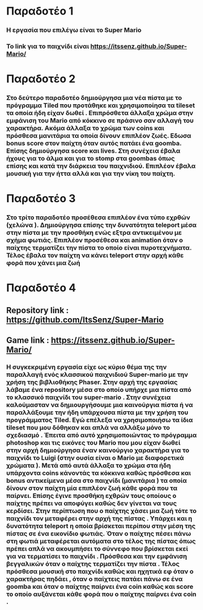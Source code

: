 # Παραδοτέο 1 
### Η εργασία που επιλέγω είναι το Super Mario 
### Το link για το παιχνίδι είναι  https://itssenz.github.io/Super-Mario/


# Παραδοτέο 2


### Στο δεύτερο παραδοτέο δημιούργησα μια νέα πίστα με το πρόγραμμα Tiled που προτάθηκε και χρησιμοποίησα τα tileset τα οποία ήδη είχαν δωθεί . Επιπρόσθετα άλλαξα χρώμα στην εμφάνιση του Mario από κόκκινο σε πράσινο σαν αλλαγή του χαρακτήρα. Ακόμα άλλαξα το χρώμα των coins και πρόσθεσα μανιτάρια τα οποία δίνουν επιπλέον ζωές. Εδωσα bonus score στον παίχτη όταν αυτός πατάει ένα goomba. Επίσης δημιούργησα score και lives. Στη συνέχεια έβαλα ήχους για το άλμα και για το stomp στα goombas όπως επίσης και κατά την διάρκεια του παιχνιδιού. Επιπλέον έβαλα μουσική για την ήττα αλλά και για την νίκη του παίχτη. 


# Παραδοτέο 3


### Στο τρίτο παραδοτέο προσέθεσα επιπλέον ένα τύπο εχρθών (χελώνα ). Δημιούργησα επίσης την δυνατότητα teleport μέσα στην πίστα με την προσθήκη ενώς εξτρα αντικειμένου με σχήμα φωτιάς. Επιπλέον προσέθεσα και animation όταν ο παίχτης τερματίζει την πίστα το οποίο είναι πυροτεχνήματα. Τέλος έβαλα τον παίχτη να κάνει teleport στην αρχή κάθε φορά που χάνει μια ζωή 


# Παραδοτέο 4 

## Repository link : https://github.com/ItsSenz/Super-Mario
## Game link : https://itssenz.github.io/Super-Mario/

### Η συγκεκριμένη εργασία είχε ως κύριο θέμα της την παραλλαγή ενός κλασσικού παιχνιδιού Super-mario με την χρήση της βιβλιοθήκης Phaser. Στην αρχή της εργασίας λάβαμε ένα repository μέσα στο οποίο υπήρχε μια πίστα από το κλασσικό παιχνίδι του super-mario . Στην συνέχεια καλούμασταν να δημιουργήσουμε μια καινούργια πίστα ή να παραλλάξουμε την ήδη υπάρχουσα πίστα με την χρήση του προγράμματος Tiled. Εγώ επέλεξα να χρησιμοποιήσω τα ίδια tileset που μου δόθηκαν και απλά να αλλάξω μόνο το σχεδιασμό . Έπειτα από αυτό χρησιμοποιώντας το πρόγραμμα photoshop και τις εικόνες του Mario που μου είχαν δωθεί στην αρχή δημιούργησα έναν καινούργιο χαρακτήρα για το παιχνίδι το Luigi (στην ουσία είναι ο Mario με διαφορετικά χρώματα ). Μετά από αυτά άλλαξα το χρώμα στα ήδη υπάρχοντα coins κάνοντάς τα κόκκινα καθώς πρόσθεσα και bonus αντικείμενα μέσα στο παιχνίδι (μανιτάρια ) τα οποία δίνουν στον παίχτη μία επιπλέον ζωή κάθε φορά που τα παίρνει. Επίσης έγινε προσθήκη εχθρών τους οποίους ο παίχτης πρέπει να αποφύγει καθώς δεν γίνεται να τους κερδίσει. Στην περίπτωση που ο παίχτης χάσει μια ζωή τότε το παιχνίδι τον μεταφέρει στην αρχή της πίστας . Υπάρχει και η δυνατότητα teleport η οποία βρίσκεται περίπου στην μέση της πίστας σε ένα εικονίδιο φωτιάς. Όταν ο παίχτης πέσει πάνω στη φωτιά μεταφέρεται αυτόματα στο τέλος της πίστας όπως πρέπει απλά να ακουμπήσει το σύννεφο που βρίσκεται εκεί για να τερματίσει το παιχνίδι . Πρόσθεσα και την εμφάνιση βεγγαλικών όταν ο παίχτης τερματίζει την πίστα . Τέλος πρόσθεσα μουσική στο παιχνίδι καθώς και ηχητικά εφ όταν ο χαρακτήρας πηδάει , όταν ο παίχτεις πατάει πάνω σε ένα goomba και όταν ο παίχτης παίρνει ένα coin  καθώς και score το οποίο αυξάνεται κάθε φορά που ο παίχτης παίρνει ένα coin . 
